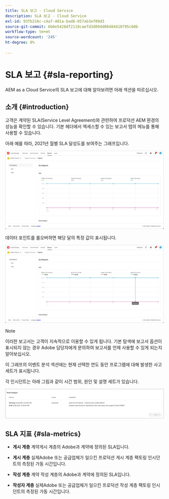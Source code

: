 ```yaml
---
title: SLA 보고 - Cloud Service
description: SLA 보고 - Cloud Service
exl-id: 93fb216c-c4a7-481a-bad6-057ab3ef09d3
source-git-commit: 6b0e5428df2119caefd3d09dd06484410795cb0b
workflow-type: tm+mt
source-wordcount: '245'
ht-degree: 0%

---
```


# SLA 보고 {#sla-reporting}

AEM as a Cloud Service의 SLA 보고에 대해 알아보려면 아래 섹션을 따르십시오.

## 소개 {#introduction}

고객은 계약된 SLA(Service Level Agreement)와 관련하여 프로덕션 AEM 환경의 성능을 확인할 수 있습니다. 기본 헤더에서 액세스할 수 있는 보고서 탭의 메뉴를 통해 사용할 수 있습니다.

아래 예를 따라, 2021년 월별 SLA 달성도를 보여주는 그래프입니다.

![](assets/sla-reporting-1.png)


데이터 포인트를 롤오버하면 해당 달의 특정 값이 표시됩니다.

![](assets/sla-reporting-b.png)

>[!NOTE]
>이러한 보고서는 고객이 지속적으로 이용할 수 있게 됩니다. 기본 탐색에 보고서 옵션이 표시되지 않는 경우 Adobe 담당자에게 문의하여 보고서를 언제 사용할 수 있게 되는지 알아보십시오.

이 그래프의 이벤트 분석 섹션에는 현재 선택한 연도 동안 프로그램에 대해 발생한 사고 세트가 표시됩니다.

각 인시던트는 아래 그림과 같이 시간 범위, 원인 및 설명 세트가 있습니다.

![](assets/sla-reporting-c.png)


## SLA 지표 {#sla-metrics}

* **게시 계층**
계약게시 계층의 Adobe과 계약에 정의된 SLA입니다.

* **게시 계층**
실제Adobe 또는 공급업체가 일으킨 프로덕션 게시 계층 팩토링 인시던트의 측정된 가동 시간입니다.

* **작성 계층**
계약 작성 계층의 Adobe과 계약에 정의된 SLA입니다.

* **작성자 계층**
실제Adobe 또는 공급업체가 일으킨 프로덕션 작성 계층 팩토링 인시던트의 측정된 가동 시간입니다.

